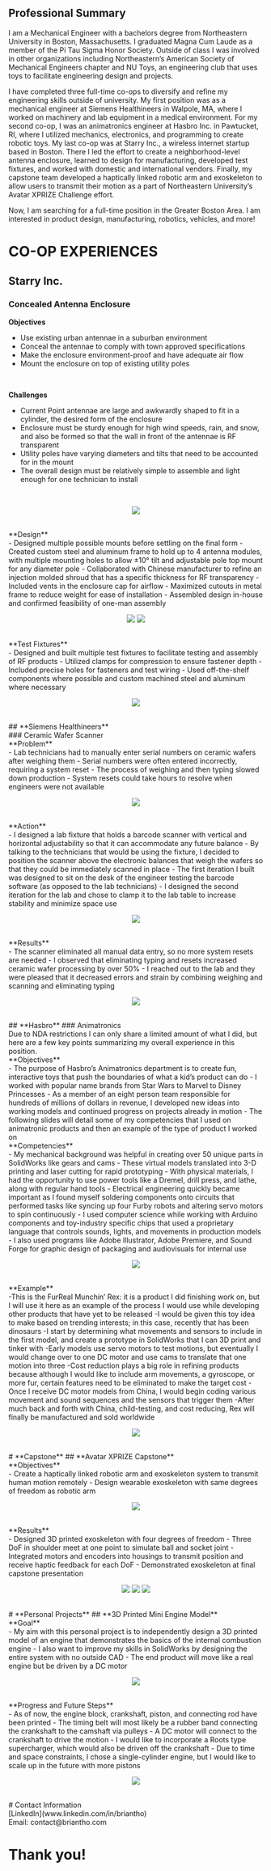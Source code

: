 ## Professional Summary

I am a Mechanical Engineer with a bachelors degree from Northeastern University in Boston, Massachusetts. I graduated Magna Cum Laude as a member of the Pi Tau Sigma Honor Society. Outside of class I was involved in other organizations including Northeastern’s American Society of Mechanical Engineers chapter and NU Toys, an engineering club that uses toys to facilitate engineering design and projects.

I have completed three full-time co-ops to diversify and refine my engineering skills outside of university. My first position was as a mechanical engineer at Siemens Healthineers in Walpole, MA, where I worked on machinery and lab equipment in a medical environment. For my second co-op, I was an animatronics engineer at Hasbro Inc. in Pawtucket, RI, where I utilized mechanics, electronics, and programming to create robotic toys. My last co-op was at Starry Inc., a wireless internet startup based in Boston. There I led the effort to create a neighborhood-level antenna enclosure, learned to design for manufacturing, developed test fixtures, and worked with domestic and international vendors. Finally, my capstone team developed a haptically linked robotic arm and exoskeleton to allow users to transmit their motion as a part of Northeastern University’s Avatar XPRIZE Challenge effort.

Now, I am searching for a full-time position in the Greater Boston Area. I am interested in product design, manufacturing, robotics, vehicles, and more!

# **CO-OP EXPERIENCES**
## **Starry Inc.**
### Concealed Antenna Enclosure
**Objectives**
<br>
- Use existing urban antennae in a suburban environment
- Conceal the antennae to comply with town approved specifications
- Make the enclosure environment-proof and have adequate air flow
- Mount the enclosure on top of existing utility poles
<br>

**Challenges**
<br>
- Current Point antennae are large and awkwardly shaped to fit in a cylinder, the desired form of the enclosure
- Enclosure must be sturdy enough for  high wind speeds, rain, and snow, and also be formed so that the wall in front of the antennae     is RF transparent
- Utility poles have varying diameters and tilts that need to be accounted for in the mount
- The overall design must be relatively simple to assemble and light enough for one technician to install
<br>
<p align="center">
  <img src="starry_point.png">
</p>
<br>
**Design**
<br>
- Designed multiple possible mounts before settling on the final form
- Created custom steel and aluminum frame to hold up to 4 antenna modules, with multiple mounting holes to allow ±10° tilt and adjustable pole top mount for any diameter pole
- Collaborated with Chinese manufacturer to refine an injection molded shroud that has a specific thickness for RF transparency
- Included vents in the enclosure cap for airflow
- Maximized cutouts in metal frame to reduce weight for ease of installation
- Assembled design in-house and confirmed feasibility of one-man assembly
<br>
<p align="center">
  <img src="starry_pole.png">
  <img src="starry_mount.png">
</p>
<br>
**Test Fixtures**
<br>
- Designed and built multiple test fixtures to facilitate testing and assembly of RF products
- Utilized clamps for compression to ensure fastener depth
- Included precise holes for fasteners and test wiring
- Used off-the-shelf components where possible and custom machined steel and aluminum where necessary
<br>
<p align="center">
  <img src="starry_board.png">
</p>
<br>
## **Siemens Healthineers**
<br>
### Ceramic Wafer Scanner
<br>
**Problem**
<br>
- Lab technicians had to manually enter serial numbers on ceramic wafers after weighing them
- Serial numbers were often entered incorrectly, requiring a system reset
- The process of weighing and then typing slowed down production
- System resets could take hours to resolve when engineers were not available
<br>
<p align="center">
  <img src="siemens_wafer.png">
</p>
<br>
**Action**
<br>
- I designed a lab fixture that holds a barcode scanner with vertical and horizontal adjustability so that it can accommodate any future balance
- By talking to the technicians that would be using the fixture, I decided to position the scanner above the electronic balances that weigh the wafers so that they could be immediately scanned in place
- The first iteration I built was designed to sit on the desk of the engineer testing the barcode software (as opposed to the lab technicians)
- I designed the second iteration for the lab and chose to clamp it to the lab table to increase stability and minimize space use
<br>
<p align="center">
  <img src="siemens_labmodel.png">
</p>
<br>
**Results**
<br>
- The scanner eliminated all manual data entry, so no more system resets are needed
- I observed that eliminating typing and resets increased ceramic wafer processing by over 50%
- I reached out to the lab and they were pleased that it decreased errors and strain by combining weighing and scanning and eliminating typing
<br>
<p align="center">
  <img src="siemens_desk.png">
</p>
<br>
## **Hasbro**
### Animatronics
<br>
Due to NDA restrictions I can only share a limited amount of what I did, but here are a few key points summarizing my overall experience in this position.
<br>
**Objectives**
<br>
- The purpose of Hasbro’s Animatronics department is to create fun, interactive toys that push the boundaries of what a kid’s product can do
- I worked with popular name brands from Star Wars to Marvel to Disney Princesses 
- As a member of an eight person team responsible for hundreds of millions of dollars in revenue, I developed new ideas into working models and continued progress on projects already in motion
- The following slides will detail some of my competencies that I used on animatronic products and then an example of the type of product I worked on 
<br>
**Competencies**
<br>
- My mechanical background was helpful in creating over 50 unique parts in SolidWorks like gears and cams
- These virtual models translated into 3-D printing and laser cutting for rapid prototyping
- With physical materials, I had the opportunity to use power tools like a Dremel, drill press, and lathe, along with regular hand tools
- Electrical engineering quickly became important as I found myself soldering components onto circuits that performed tasks like syncing up four Furby robots and altering servo motors to spin continuously
- I used computer science while working with Arduino components and toy-industry specific chips that used a proprietary language that controls sounds, lights, and movements in production models
- I also used programs like Adobe Illustrator, Adobe Premiere, and Sound Forge for graphic design of packaging and audiovisuals for internal use
<br>
<p align="center">
  <img src="hasbro_furby.png">
</p>
<br>
**Example**
<br>
-This is the FurReal Munchin’ Rex: it is a product I did finishing work on, but I will use it here as an example of the process I would use while developing other products that have yet to be released
-I would be given this toy idea to make based on trending interests; in this case, recently that has been dinosaurs
-I start by determining what movements and sensors to include in the first model, and create a prototype in SolidWorks that I can 3D print and tinker with
-Early models use servo motors to test motions, but eventually I would change over to one DC motor and use cams to translate that one motion into three 
-Cost reduction plays a big role in refining products because although I would like to include arm movements, a gyroscope, or more fur, certain features need to be eliminated to make the target cost
-Once I receive DC motor models from China, I would begin coding various movement and sound sequences and the sensors that trigger them
-After much back and forth with China, child-testing, and cost reducing, Rex will finally be manufactured and sold worldwide
<br>
<p align="center">
  <img src="hasbro_rex.png">
</p>
<br>
# **Capstone**
## **Avatar XPRIZE Capstone**
<br>
**Objectives**
<br>
- Create a haptically linked robotic arm and exoskeleton system to transmit human motion remotely
- Design wearable exoskeleton with same degrees of freedom as robotic arm
<br>
<p align="center">
  <img src="capstone_design.png">
</p>
<br>
**Results**
<br>
- Designed 3D printed exoskeleton with four degrees of freedom
- Three DoF in shoulder meet at one point to simulate ball and socket joint
- Integrated motors and encoders into housings to transmit position and receive haptic feedback for each DoF
- Demonstrated exoskeleton at final capstone presentation
<br>
<p align="center">
  <img src="capstone_results.png">
  <img src="capstone_parts.png">
  <img src="capstone_screwparts.png">
</p>
<br>
# **Personal Projects**
## **3D Printed Mini Engine Model**
<br>
**Goal**
<br>
- My aim with this personal project is to independently design a 3D printed model of an engine that demonstrates the basics of the internal combustion engine
- I also want to improve my skills in SolidWorks by designing the entire system with no outside CAD
- The end product will move like a real engine but be driven by a DC motor 
<br>
<p align="center">
  <img src="personal_motordesign.png">
</p>
<br>
**Progress and Future Steps**
<br>
- As of now, the engine block, crankshaft, piston, and connecting rod have been printed
- The timing belt will most likely be a rubber band connecting the crankshaft to the camshaft via pulleys
- A DC motor will connect to the crankshaft to drive the motion
- I would like to incorporate a Roots type supercharger, which would also be driven off the crankshaft
- Due to time and space constraints, I chose a single-cylinder engine, but I would like to scale up in the future with more pistons
<br>
<p align="center">
  <img src="personal_motorparts.png">
</p>
<br>
# Contact Information
<br>
[LinkedIn](www.linkedin.com/in/briantho)
<br>
Email: contact@briantho.com

# Thank you! 



